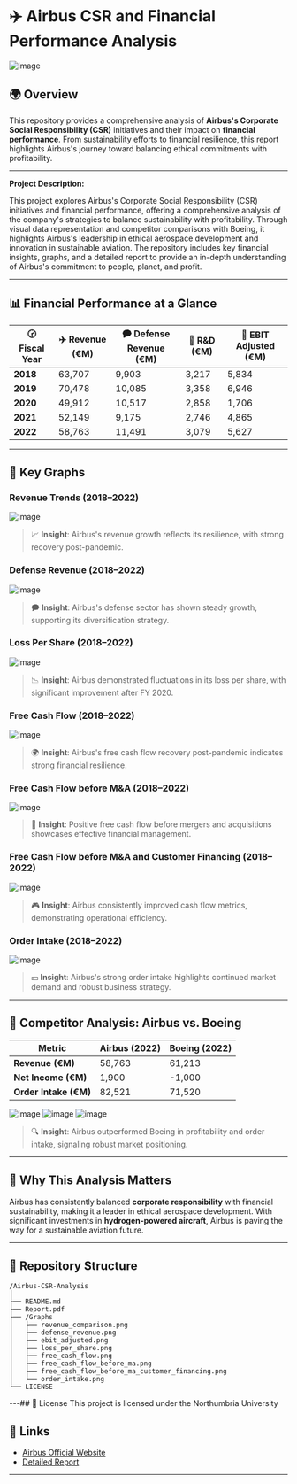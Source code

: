 # ✈️ Airbus CSR and Financial Performance Analysis
![image](https://github.com/user-attachments/assets/e2b201bd-41cc-4c10-852b-0f5494a3a03b)


## 🌍 Overview
This repository provides a comprehensive analysis of **Airbus's Corporate Social Responsibility (CSR)** initiatives and their impact on **financial performance**. From sustainability efforts to financial resilience, this report highlights Airbus's journey toward balancing ethical commitments with profitability.

---

**Project Description:**

This project explores Airbus's Corporate Social Responsibility (CSR) initiatives and financial performance, offering a comprehensive analysis of the company's strategies to balance sustainability with profitability. Through visual data representation and competitor comparisons with Boeing, it highlights Airbus's leadership in ethical aerospace development and innovation in sustainable aviation. The repository includes key financial insights, graphs, and a detailed report to provide an in-depth understanding of Airbus's commitment to people, planet, and profit.

---

## 📊 Financial Performance at a Glance

| 🕝 Fiscal Year | ✈️ Revenue (€M) | 🗭️ Defense Revenue (€M) | 🔦 R&D (€M) | 🏦 EBIT Adjusted (€M) |
|----------------|-----------------|--------------------------|-------------|-----------------------|
| **2018**       | 63,707          | 9,903                   | 3,217       | 5,834                |
| **2019**       | 70,478          | 10,085                  | 3,358       | 6,946                |
| **2020**       | 49,912          | 10,517                  | 2,858       | 1,706                |
| **2021**       | 52,149          | 9,175                   | 2,746       | 4,865                |
| **2022**       | 58,763          | 11,491                  | 3,079       | 5,627                |

---

## 🎨 Key Graphs

### Revenue Trends (2018–2022)
![image](https://github.com/user-attachments/assets/083624c8-97af-46d9-8ac1-32a76be4e3ae)


> 📈 **Insight**: Airbus's revenue growth reflects its resilience, with strong recovery post-pandemic.

### Defense Revenue (2018–2022)
![image](https://github.com/user-attachments/assets/166a8b43-d485-4fe1-83fa-e6db4abc0d17)


> 🗭️ **Insight**: Airbus's defense sector has shown steady growth, supporting its diversification strategy.

### Loss Per Share (2018–2022)
![image](https://github.com/user-attachments/assets/ed1cef2c-2aec-421d-93d9-9c74f618362c)


> 📉 **Insight**: Airbus demonstrated fluctuations in its loss per share, with significant improvement after FY 2020.

### Free Cash Flow (2018–2022)
![image](https://github.com/user-attachments/assets/227fdd68-9022-40ca-ac39-9f877d47d38d)


> 🌍 **Insight**: Airbus's free cash flow recovery post-pandemic indicates strong financial resilience.

### Free Cash Flow before M&A (2018–2022)
![image](https://github.com/user-attachments/assets/a09d8843-f818-48bc-ae01-0a90ecabd7dd)


> 🌱 **Insight**: Positive free cash flow before mergers and acquisitions showcases effective financial management.

### Free Cash Flow before M&A and Customer Financing (2018–2022)
![image](https://github.com/user-attachments/assets/e136a809-ee2d-4c0c-adad-f969f075e9ef)


> 🎮 **Insight**: Airbus consistently improved cash flow metrics, demonstrating operational efficiency.

### Order Intake (2018–2022)
![image](https://github.com/user-attachments/assets/82cda0af-a86f-4729-a0b0-db453cb454e8)


> 💵 **Insight**: Airbus's strong order intake highlights continued market demand and robust business strategy.

---

## 🔂 Competitor Analysis: Airbus vs. Boeing

| Metric          | Airbus (2022) | Boeing (2022) |
|------------------|---------------|---------------|
| **Revenue (€M)** | 58,763        | 61,213        |
| **Net Income (€M)** | 1,900      | -1,000        |
| **Order Intake (€M)** | 82,521    | 71,520        |

![image](https://github.com/user-attachments/assets/f86f0d74-038f-4756-9832-1e82c4faa776)
![image](https://github.com/user-attachments/assets/c1874880-7a0e-42e9-8b81-437ffbce36e9)
![image](https://github.com/user-attachments/assets/d73867ca-3e1e-485c-82fe-217810ec1d57)

> 🔍 **Insight**: Airbus outperformed Boeing in profitability and order intake, signaling robust market positioning.

---

## 🚀 Why This Analysis Matters
Airbus has consistently balanced **corporate responsibility** with financial sustainability, making it a leader in ethical aerospace development. With significant investments in **hydrogen-powered aircraft**, Airbus is paving the way for a sustainable aviation future.

---

## 📁 Repository Structure
```
/Airbus-CSR-Analysis
│
├── README.md
├── Report.pdf
├── /Graphs
│   ├── revenue_comparison.png
│   ├── defense_revenue.png
│   ├── ebit_adjusted.png
│   ├── loss_per_share.png
│   ├── free_cash_flow.png
│   ├── free_cash_flow_before_ma.png
│   ├── free_cash_flow_before_ma_customer_financing.png
│   └── order_intake.png
└── LICENSE
```

---## 📜 License
This project is licensed under the Northumbria University

## 🔗 Links
- [Airbus Official Website](https://www.airbus.com)
- [Detailed Report](Report.pdf)

---
